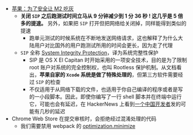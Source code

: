 - [苹果：为了安全让 M2 吃灰](https://catcoding.me/p/apple-perf/)
	- **关闭 `SIP` 之后跑测试时间立马从 9 分钟减少到 1 分 36 秒 ! 这几乎是 5 倍多的提速。** 另外，如果把 `SIP` 打开但把网络给关闭掉，同样能得到类似的提速
		- 跑单元测试的时候系统在不断地发送网络请求，这也解释了为什么大陆用户对比国外的用户跑测试所用的时间会更长，因为走了代理
	- `SIP` 全称 [System Integrity Protection](https://developer.apple.com/documentation/security/disabling_and_enabling_system_integrity_protection)，译为系统完整性保护
		- SIP 是 OS X El Capitan 时开始采用的一项安全技术，目的是为了限制 root 账户对系统的完全控制权，也叫 Rootless 保护机制。从文档看出，**苹果自家的 `Xcode` 系统是做了特殊处理的**，但第三方软件需要经过 `SIP` 的检查
		- 不仅适用于从网络下载的文件，也适用于你自己编译的程序或者是写的一小段脚本。因此，即使你编写了一行 shell 脚本并在终端中运行它，可能也会有延迟，在 HackerNews 上看到[一个中国开发者](https://news.ycombinator.com/item?id=23274033)发的可能有几秒的延迟
- Chrome Web Store 在提交审核时，会拒绝经过混淆处理的代码
	- 我们需要禁用 webpack 的 [optimization.minimize](https://webpack.js.org/configuration/optimization/#optimizationminimize)
